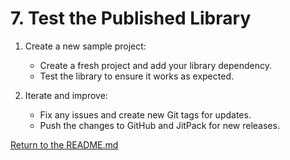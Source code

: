 # 7. Test the Published Library

1. Create a new sample project:

    - Create a fresh project and add your library dependency.
    - Test the library to ensure it works as expected.
2. Iterate and improve:

    - Fix any issues and create new Git tags for updates.
    - Push the changes to GitHub and JitPack for new releases.

[Return to the README.md](../README.md)
